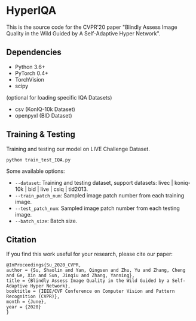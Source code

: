 # HyperIQA

This is the source code for the CVPR'20 paper "Blindly Assess Image Quality in the Wild Guided by A Self-Adaptive Hyper Network".

## Dependencies

- Python 3.6+
- PyTorch 0.4+
- TorchVision
- scipy

(optional for loading specific IQA Datasets)
- csv (KonIQ-10k Dataset)
- openpyxl (BID Dataset)

## Training & Testing

Training and testing our model on LIVE Challenge Dataset.

```
python train_test_IQA.py
```

Some available options:
* `--dataset`: Training and testing dataset, support datasets: livec | koniq-10k | bid | live | csiq | tid2013.
* `--train_patch_num`: Sampled image patch number from each training image.
* `--test_patch_num`: Sampled image patch number from each testing image.
* `--batch_size`: Batch size.

## Citation
If you find this work useful for your research, please cite our paper:
```
@InProceedings{Su_2020_CVPR,
author = {Su, Shaolin and Yan, Qingsen and Zhu, Yu and Zhang, Cheng and Ge, Xin and Sun, Jinqiu and Zhang, Yanning},
title = {Blindly Assess Image Quality in the Wild Guided by a Self-Adaptive Hyper Network},
booktitle = {IEEE/CVF Conference on Computer Vision and Pattern Recognition (CVPR)},
month = {June},
year = {2020}
}
```